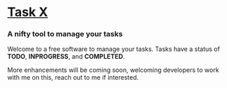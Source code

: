 # [Task X](https://fir-learn-b37a3.web.app/ 'TaskX - a nifty tool to manage your tasks')

### A nifty tool to manage your tasks

Welcome to a free software to manage your tasks. Tasks have a status of **TODO**, **INPROGRESS**, and **COMPLETED**.

More enhancements will be coming soon, welcoming developers to work with me on this, reach out to me if interested.
